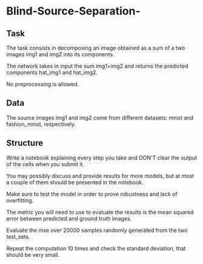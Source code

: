 # Blind-Source-Separation-
## Task 

The task consists in decomposing an image obtained as a sum of a two images img1 and img2 into its components.

The network takes in input the sum img1+img2 and returns the predicted components hat_img1 and hat_img2.

No preprocessing is allowed. 

## Data

The source images img1 and img2 come from different datasets: mnist and fashion_mnist, respectively.


## Structure

Write a notebook explaining every step you take and DON'T clear the output of the cells when you submit it.  

You may possibly discuss and provide results for more models, but at most a couple of them should be presented in the notebook.

Make sure to test the model in order to prove robustness and lack of overfitting.

The metric you will need to use to evaluate the results is the mean squared error between predicted and ground truth images.

Evaluate the mse over 20000 samples randomly generated from the two test_sets.

Repeat the computation 10 times and check the standard deviation, that should be very small.

